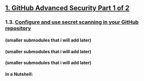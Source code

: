 ## [1. GitHub Advanced Security Part 1 of 2](https://learn.microsoft.com/en-us/training/paths/github-advanced-security/)

### 1.3. [Configure and use secret scanning in your GitHub repository](https://learn.microsoft.com/en-us/training/modules/configure-use-secret-scanning-github-repository/)

#### (smaller submodules that i will add later)
#### (smaller submodules that i will add later)
#### (smaller submodules that i will add later)

#### In a Nutshell:

